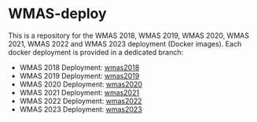 # WMAS-deploy
This is a repository for the WMAS 2018, WMAS 2019, WMAS 2020, WMAS 2021, WMAS 2022 and WMAS 2023  deployment (Docker images). Each docker deployment is provided in a dedicated branch:

* WMAS 2018 Deployment: [wmas2018](../../tree/wmas2018)
* WMAS 2019 Deployment: [wmas2019](../../tree/wmas2019)
* WMAS 2020 Deployment: [wmas2020](../../tree/wmas2020)
* WMAS 2021 Deployment: [wmas2021](../../tree/wmas2021)
* WMAS 2022 Deployment: [wmas2022](../../tree/wmas2022)
* WMAS 2023 Deployment: [wmas2023](../../tree/wmas2023)
